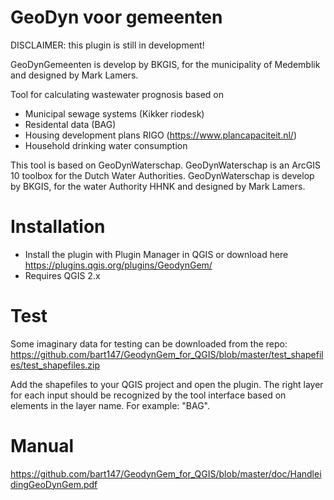 # GeoDyn voor gemeenten

DISCLAIMER: this plugin is still in development!

GeoDynGemeenten is develop by BKGIS, for the municipality of Medemblik and designed
by Mark Lamers.

Tool for calculating wastewater prognosis based on
- Municipal sewage systems (Kikker riodesk) 
- Residental data (BAG)
- Housing development plans RIGO (https://www.plancapaciteit.nl/)
- Household drinking water consumption

This tool is based on GeoDynWaterschap. GeoDynWaterschap is an ArcGIS 10
toolbox for the Dutch Water Authorities. GeoDynWaterschap is develop by BKGIS, for
the water Authority HHNK and designed by Mark Lamers.

# Installation
- Install the plugin with Plugin Manager in QGIS or download here https://plugins.qgis.org/plugins/GeodynGem/
- Requires QGIS 2.x

# Test
Some imaginary data for testing can be downloaded from the repo:
https://github.com/bart147/GeodynGem_for_QGIS/blob/master/test_shapefiles/test_shapefiles.zip

Add the shapefiles to your QGIS project and open the plugin. 
The right layer for each input should be recognized by the tool interface based on elements in the layer name. For example: "BAG". 

# Manual
https://github.com/bart147/GeodynGem_for_QGIS/blob/master/doc/HandleidingGeoDynGem.pdf
